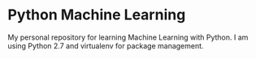 # Python Machine Learning

My personal repository for learning Machine Learning with Python. I am using Python 2.7 and virtualenv for package management.
